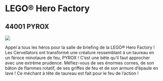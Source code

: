 # LEGO® Hero Factory

## 44001 PYROX

![](https://www.lego.com/cdn/product-assets/product.img.pri/44001_prod.jpg)

Appel à tous les héros pour la salle de briefing de la LEGO® Hero Factory ! Les Cervellators ont transformé une créature ressemblant à un taureau en un féroce minotaure de feu, PYROX ! C’est une bête qu’il faut approcher avec une extrême prudence. Méfiez-vous de ses énormes cornes, de son bâton de flammes rotatif, de ses griffes de feu et de son armure d’épaule en lave ! Ce méchant à tête de taureau est fait pour le feu de l’action !